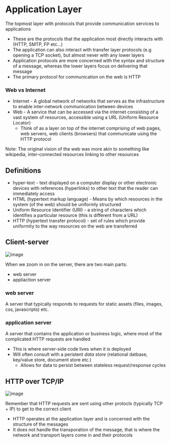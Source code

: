 # Application Layer #
The topmost layer with protocols that provide communication services to applications
- These are the protocols that the application most directly interacts with (HTTP, SMTP, FP etc...)
- The application can also interact with transfer layer protocols (e.g opening a TCP socket), but almost never with any lower layers
- Application protocols are more concerned with the syntax and structure of a message, whereas the lower layers focus on delivering that message
- The primary protocol for communication on the web is HTTP

### Web vs Internet ###
- Internet - A global network of networks that serves as the infrastructure to enable inter-network communication between devices
- Web - A service that can be accessed via the internet consisting of a vast system of resources, accessible using a URL (Uniform Resource Locator)
  - Think of as a layer on top of the internet comprising of web pages, web servers, web clients (browsers) that communicate using the HTTP protocol

Note: The original vision of the web was more akin to something like wikipedia, inter-connected resources linking to other resources
## Definitions ##
- hyper-text - text displayed on a computer display or other electronic devices with references (hyperlinks) to other text that the reader can immediately access
- HTML (hypertext markup language) - Means by which resources in the system (of the web) should be uniformly structured
- Uniform Resource Identifier (URI) - a string of characters which identifies a particular resource (this is different from a URL)
- HTTP (hypertext transfer protocol) - set of rules which provide uniformity to the way resources on the web are transferred

## Client-server ##

![image](https://user-images.githubusercontent.com/93304067/220180778-aea74b79-9563-4966-9762-e2f36672b6c5.png)

When we zoom in on the server, there are two main parts:
- web server
- appliaction server

### web server ###
A server that typically responds to requests for static assets (files, images, css, javascripts) etc.

### application server ###
A server that contains the application or business logic, where most of the complicated HTTP requests are handled
- This is where server-side code lives when it is deployed
- Will often consult with a peristent _data store_ (relational datbase, key/value store, document store etc.)
  - Allows for data to persist between stateless request/response cycles

## HTTP over TCP/IP ###
![image](https://user-images.githubusercontent.com/93304067/220181234-5eaa1e2e-f889-40f7-88c6-b9c079c18b2f.png)

Remember that HTTP requests are sent using other protocls (typically TCP + IP) to get to the correct client
- HTTP operates at the application layer and is concerned with the structure of the messages
- It does not handle the transporation of the message, that is where the network and transport layers come in and their protocols
